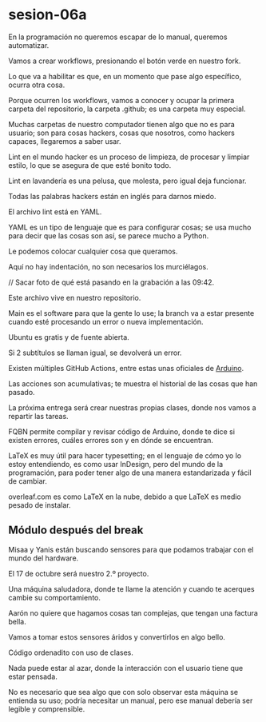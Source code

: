 # sesion-06a

En la programación no queremos escapar de lo manual, queremos automatizar.

Vamos a crear workflows, presionando el botón verde en nuestro fork.

Lo que va a habilitar es que, en un momento que pase algo específico, ocurra otra cosa.

Porque ocurren los workflows, vamos a conocer y ocupar la primera carpeta del repositorio, la carpeta .github; es una carpeta muy especial.

Muchas carpetas de nuestro computador tienen algo que no es para usuario; son para cosas hackers, cosas que nosotros, como hackers capaces, llegaremos a saber usar.

Lint en el mundo hacker es un proceso de limpieza, de procesar y limpiar estilo, lo que se asegura de que esté bonito todo.

Lint en lavandería es una pelusa, que molesta, pero igual deja funcionar.

Todas las palabras hackers están en inglés para darnos miedo.

El archivo lint está en YAML.

YAML es un tipo de lenguaje que es para configurar cosas; se usa mucho para decir que las cosas son así, se parece mucho a Python.

Le podemos colocar cualquier cosa que queramos. 

Aquí no hay indentación, no son necesarios los murciélagos.

// Sacar foto de qué está pasando en la grabación a las 09:42.

Este archivo vive en nuestro repositorio.

Main es el software para que la gente lo use; la branch va a estar presente cuando esté procesando un error o nueva implementación.

Ubuntu es gratis y de fuente abierta.

Si 2 subtítulos se llaman igual, se devolverá un error.

Existen múltiples GitHub Actions, entre estas unas oficiales de [Arduino](https://github.com/arduino/arduino-lint-action).

Las acciones son acumulativas; te muestra el historial de las cosas que han pasado.

La próxima entrega será crear nuestras propias clases, donde nos vamos a repartir las tareas.

FQBN permite compilar y revisar código de Arduino, donde te dice si existen errores, cuáles errores son y en dónde se encuentran.

LaTeX es muy útil para hacer typesetting; en el lenguaje de cómo yo lo estoy entendiendo, es como usar InDesign, pero del mundo de la programación, para poder tener algo de una manera estandarizada y fácil de cambiar. 

overleaf.com es como LaTeX en la nube, debido a que LaTeX es medio pesado de instalar.

## Módulo después del break

Misaa y Yanis están buscando sensores para que podamos trabajar con el mundo del hardware.

El 17 de octubre será nuestro 2.º proyecto.

Una máquina saludadora, donde te llame la atención y cuando te acerques cambie su comportamiento. 

Aarón no quiere que hagamos cosas tan complejas, que tengan una factura bella.

Vamos a tomar estos sensores áridos y convertirlos en algo bello. 

Código ordenadito con uso de clases.

Nada puede estar al azar, donde la interacción con el usuario tiene que estar pensada. 

No es necesario que sea algo que con solo observar esta máquina se entienda su uso; podría necesitar un manual, pero ese manual debería ser legible y comprensible. 
